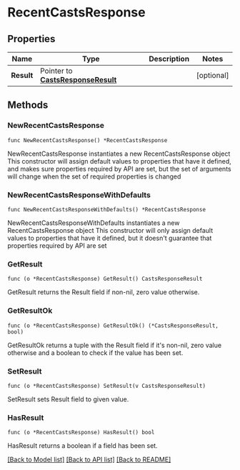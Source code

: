 # RecentCastsResponse

## Properties

Name | Type | Description | Notes
------------ | ------------- | ------------- | -------------
**Result** | Pointer to [**CastsResponseResult**](CastsResponseResult.md) |  | [optional] 

## Methods

### NewRecentCastsResponse

`func NewRecentCastsResponse() *RecentCastsResponse`

NewRecentCastsResponse instantiates a new RecentCastsResponse object
This constructor will assign default values to properties that have it defined,
and makes sure properties required by API are set, but the set of arguments
will change when the set of required properties is changed

### NewRecentCastsResponseWithDefaults

`func NewRecentCastsResponseWithDefaults() *RecentCastsResponse`

NewRecentCastsResponseWithDefaults instantiates a new RecentCastsResponse object
This constructor will only assign default values to properties that have it defined,
but it doesn't guarantee that properties required by API are set

### GetResult

`func (o *RecentCastsResponse) GetResult() CastsResponseResult`

GetResult returns the Result field if non-nil, zero value otherwise.

### GetResultOk

`func (o *RecentCastsResponse) GetResultOk() (*CastsResponseResult, bool)`

GetResultOk returns a tuple with the Result field if it's non-nil, zero value otherwise
and a boolean to check if the value has been set.

### SetResult

`func (o *RecentCastsResponse) SetResult(v CastsResponseResult)`

SetResult sets Result field to given value.

### HasResult

`func (o *RecentCastsResponse) HasResult() bool`

HasResult returns a boolean if a field has been set.


[[Back to Model list]](../README.md#documentation-for-models) [[Back to API list]](../README.md#documentation-for-api-endpoints) [[Back to README]](../README.md)


